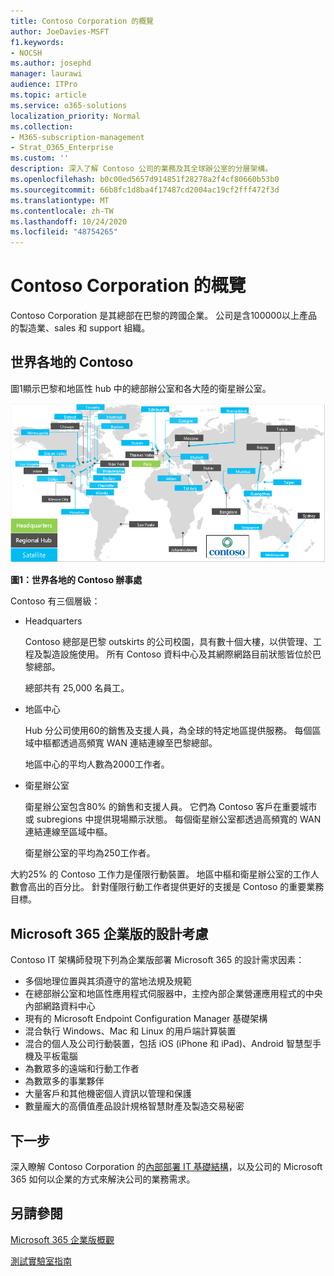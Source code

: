```yaml
---
title: Contoso Corporation 的概覽
author: JoeDavies-MSFT
f1.keywords:
- NOCSH
ms.author: josephd
manager: laurawi
audience: ITPro
ms.topic: article
ms.service: o365-solutions
localization_priority: Normal
ms.collection:
- M365-subscription-management
- Strat_O365_Enterprise
ms.custom: ''
description: 深入了解 Contoso 公司的業務及其全球辦公室的分層架構。
ms.openlocfilehash: b0c00ed5657d914851f28278a2f4cf80660b53b0
ms.sourcegitcommit: 66b8fc1d8ba4f17487cd2004ac19cf2fff472f3d
ms.translationtype: MT
ms.contentlocale: zh-TW
ms.lasthandoff: 10/24/2020
ms.locfileid: "48754265"
---
```

# <a name="overview-of-contoso-corporation"></a>Contoso Corporation 的概覽

Contoso Corporation 是其總部在巴黎的跨國企業。 公司是含100000以上產品的製造業、sales 和 support 組織。

## <a name="contoso-around-the-world"></a>世界各地的 Contoso

圖1顯示巴黎和地區性 hub 中的總部辦公室和各大陸的衛星辦公室。

![世界各地的 Contoso 辦事處](../media/contoso-overview/contoso-overview-fig1.png)

**圖1：世界各地的 Contoso 辦事處**
 
Contoso 有三個層級：

- Headquarters

  Contoso 總部是巴黎 outskirts 的公司校園，具有數十個大樓，以供管理、工程及製造設施使用。 所有 Contoso 資料中心及其網際網路目前狀態皆位於巴黎總部。

  總部共有 25,000 名員工。

- 地區中心

  Hub 分公司使用60的銷售及支援人員，為全球的特定地區提供服務。 每個區域中樞都透過高頻寬 WAN 連結連線至巴黎總部。

  地區中心的平均人數為2000工作者。

- 衛星辦公室

  衛星辦公室包含80% 的銷售和支援人員。 它們為 Contoso 客戶在重要城市或 subregions 中提供現場顯示狀態。 每個衛星辦公室都透過高頻寬的 WAN 連結連線至區域中樞。

  衛星辦公室的平均為250工作者。

大約25% 的 Contoso 工作力是僅限行動裝置。 地區中樞和衛星辦公室的工作人數會高出的百分比。 針對僅限行動工作者提供更好的支援是 Contoso 的重要業務目標。

## <a name="design-considerations-for-microsoft-365-for-enterprise"></a>Microsoft 365 企業版的設計考慮

Contoso IT 架構師發現下列為企業版部署 Microsoft 365 的設計需求因素：

- 多個地理位置與其須遵守的當地法規及規範
- 在總部辦公室和地區性應用程式伺服器中，主控內部企業營運應用程式的中央內部網路資料中心
- 現有的 Microsoft Endpoint Configuration Manager 基礎架構
- 混合執行 Windows、Mac 和 Linux 的用戶端計算裝置
- 混合的個人及公司行動裝置，包括 iOS (iPhone 和 iPad)、Android 智慧型手機及平板電腦
- 為數眾多的遠端和行動工作者
- 為數眾多的事業夥伴
- 大量客戶和其他機密個人資訊以管理和保護
- 數量龐大的高價值產品設計規格智慧財產及製造交易秘密

## <a name="next-step"></a>下一步

深入瞭解 Contoso Corporation 的[內部部署 IT 基礎結構](contoso-infra-needs.md)，以及公司的 Microsoft 365 如何以企業的方式來解決公司的業務需求。

## <a name="see-also"></a>另請參閱

[Microsoft 365 企業版概觀](microsoft-365-overview.md)

[測試實驗室指南](m365-enterprise-test-lab-guides.md)
